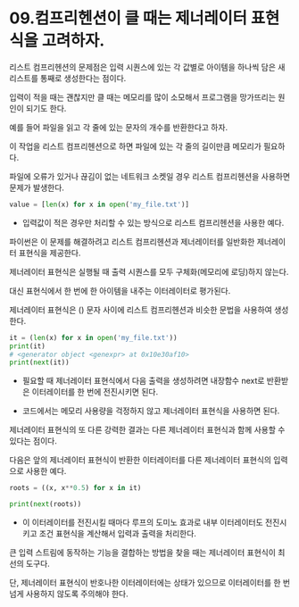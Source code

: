 # 09.컴프리헨션이 클 때는 제너레이터 표현식을 고려하자.

리스트 컴프리헨션의 문제점은 입력 시퀀스에 있는 각 값별로 아이템을 하나씩 담은 새 리스트를 통째로 생성한다는 점이다.

입력이 적을 때는 괜찮지만 클 때는 메모리를 많이 소모해서 프로그램을 망가뜨리는 원인이 되기도 한다.

예를 들어 파일을 읽고 각 줄에 있는 문자의 개수를 반환한다고 하자.

이 작업을 리스트 컴프리헨션으로 하면 파일에 있는 각 줄의 길이만큼 메모리가 필요하다.

파일에 오류가 있거나 끊김이 없는 네트워크 소켓일 경우 리스트 컴프리헨션을 사용하면 문제가 발생한다.

```py
value = [len(x) for x in open('my_file.txt')]
```

* 입력값이 적은 경우만 처리할 수 있는 방식으로 리스트 컴프리헨션을 사용한 예다.

파이썬은 이 문제를 해결하려고 리스트 컴프리헨션과 제너레이터를 일반화한 제너레이터 표현식을 제공한다.

제너레이터 표현식은 실행될 때 출력 시퀀스를 모두 구체화(메모리에 로딩)하지 않는다.

대신 표현식에서 한 번에 한 아이템을 내주는 이터레이터로 평가된다.

제너레이터 표현식은 () 문자 사이에 리스트 컴프리헨션과 비슷한 문법을 사용하여 생성한다.

```py
it = (len(x) for x in open('my_file.txt'))
print(it)
# <generator object <genexpr> at 0x10e30af10>
print(next(it))
```

* 필요할 때 제너레이터 표현식에서 다음 출력을 생성하려면 내장함수 next로 반환받은 이터레이터를 한 번에 전진시키면 된다.

* 코드에서는 메모리 사용량을 걱정하지 않고 제너레이터 표현식을 사용하면 된다.

제너레이터 표현식의 또 다른 강력한 결과는 다른 제너레이터 표현식과 함께 사용할 수 있다는 점이다.

다음은 앞의 제너레이터 표현식이 반환한 이터레이터를 다른 제너레이터 표현식의 입력으로 사용한 예다.

```py
roots = ((x, x**0.5) for x in it)

print(next(roots))
```

* 이 이터레이터를 전진시킬 때마다 루프의 도미노 효과로 내부 이터레이터도 전진시키고 조건 표현식을 계산해서 입력과 출력을 처리한다.

큰 입력 스트림에 동작하는 기능을 결합하는 방법을 찾을 때는 제너레이터 표현식이 최선의 도구다.

단, 제너레이터 표현식이 반호나한 이터레이터에는 상태가 있으므로 이터레이터를 한 번 넘게 사용하지 않도록 주의해야 한다.
